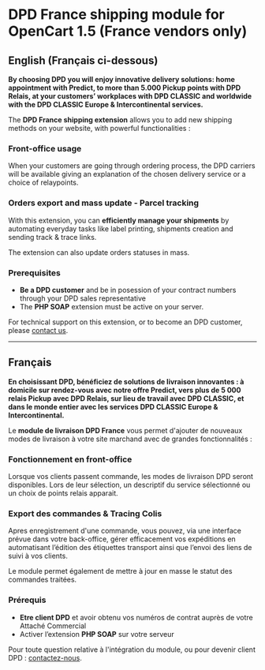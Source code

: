 <h1>DPD France shipping module for OpenCart 1.5 (France vendors only)</h1>

<h2>English (Français ci-dessous)</h2>

<p><strong>By choosing DPD you will enjoy innovative delivery solutions: home appointment with Predict, to more than 5.000 Pickup points with DPD Relais, at your customers’ workplaces with DPD CLASSIC and worldwide with the DPD CLASSIC Europe & Intercontinental services.</strong></p>
<p>The <strong>DPD France shipping extension</strong> allows you to add new shipping methods on your website, with powerful functionalities :</p>

<h3>Front-office usage</h3>

<p>When your customers are going through ordering process, the DPD carriers will be available giving an explanation of the chosen delivery service or a choice of relaypoints. </p>

<h3>Orders export and mass update - Parcel tracking</h3>

<p>With this extension, you can <strong>efficiently manage your shipments</strong> by automating everyday tasks like label printing, shipments creation and sending track & trace links.</p>
<p>The extension can also update orders statuses in mass.</p>

<h3>Prerequisites</h3>
<ul>
	<li><strong>Be a DPD customer</strong> and be in posession of your contract numbers through your DPD sales representative</li>
	<li>The <strong>PHP SOAP</strong> extension must be active on your server.</li>
</ul>

<p>For technical support on this extension, or to become an DPD customer, please <a href="http://www.dpd.fr/nous_contacter">contact us</a>.</p>

<hr/>

<h2>Français</h2>

<p><strong>En choisissant DPD, bénéficiez de solutions de livraison innovantes : à domicile sur rendez-vous avec notre offre Predict, vers plus de 5 000 relais Pickup avec DPD Relais, sur lieu de travail avec DPD CLASSIC, et dans le monde entier avec les services DPD CLASSIC Europe & Intercontinental.</strong></p>
<p>Le <strong>module de livraison DPD France</strong> vous permet d'ajouter de nouveaux modes de livraison à votre site marchand avec de grandes fonctionnalités :</p>

<h3>Fonctionnement en front-office</h3>

<p>Lorsque vos clients passent commande, les modes de livraison DPD seront disponibles. Lors de leur sélection, un descriptif du service sélectionné ou un choix de points relais apparait.</p>

<h3>Export des commandes &amp; Tracing Colis</h3>

<p>Apres enregistrement d'une commande, vous pouvez, via une interface prévue dans votre back-office, gérer efficacement vos expéditions en automatisant l’édition des étiquettes transport ainsi que l’envoi des liens de suivi à vos clients.</p>
<p>Le module permet également de mettre à jour en masse le statut des commandes traitées.</p>

<h3>Prérequis</h3>
<ul>
	<li><strong>Etre client DPD</strong> et avoir obtenu vos numéros de contrat auprès de votre Attaché Commercial</li>
	<li>Activer l’extension <strong>PHP SOAP</strong> sur votre serveur</li>
</ul>

<p>Pour toute question relative à l'intégration du module, ou pour devenir client DPD : <a href="http://www.dpd.fr/nous_contacter">contactez-nous</a>.</p>
